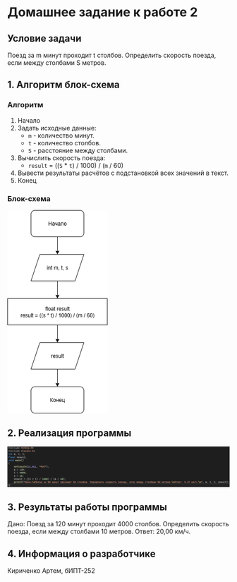 # Домашнее задание к работе 2 #
## Условие задачи ##
Поезд за m минут проходит t столбов. Определить скорость поезда, если между столбами S метров.
## 1. Алгоритм блок-схема ##
### Алгоритм ###
1. Начало
2. Задать исходные данные:
   * ``` m ``` - количество минут.
   * ``` t ``` - количество столбов.
   * ``` S ``` - расстояние между столбами.
3. Вычислить скорость поезда:
   * ``` result ``` = ((``` S ``` * ``` t ```) / 1000) / (``` m ``` / 60)
4. Вывести результаты расчётов с подстановкой всех значений в текст.
5. Конец
### Блок-схема ###
![Если блок-схема не загрузилась, найдите её в корне репозитория, прошу прощения](https://github.com/kiri4art/Lab2/blob/master/lab2_task5.png)
## 2. Реализация программы ##
![Если скриншот программы не загрузился, найдите файл 'Task4.c/Task4.c' в корне репозитория, прошу прощения](https://github.com/kiri4art/Lab2/blob/master/Lab2Prog.png)
## 3. Результаты работы программы ##
Дано:
Поезд за 120 минут проходит 4000 столбов. Определить скорость поезда, если между столбами 10 метров.
Ответ: 20,00 км/ч.
## 4. Информация о разработчике ##
Кириченко Артем, бИПТ-252
